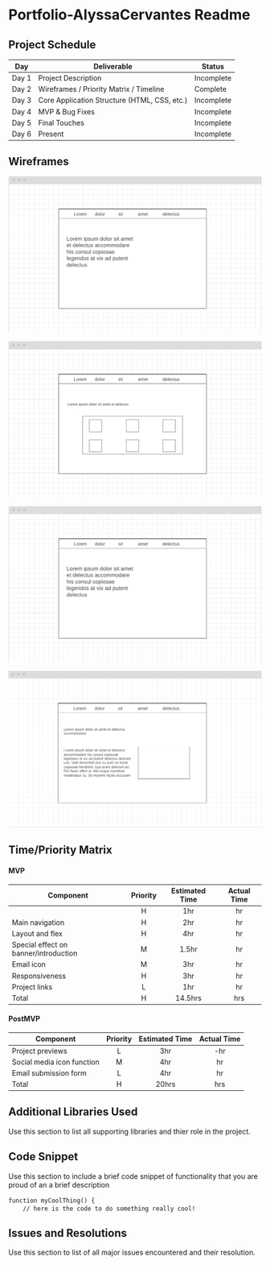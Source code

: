 # Portfolio-AlyssaCervantes Readme 


## Project Schedule

|  Day | Deliverable | Status
|---|---| ---|
|Day 1| Project Description | Incomplete
|Day 2| Wireframes / Priority Matrix / Timeline | Complete
|Day 3| Core Application Structure (HTML, CSS, etc.) | Incomplete
|Day 4| MVP & Bug Fixes | Incomplete
|Day 5| Final Touches | Incomplete
|Day 6| Present | Incomplete

## Wireframes

![](img/Screen%20Shot%202022-09-28%20at%208.49.06%20PM.png)

![](img/Screen%20Shot%202022-09-28%20at%208.54.01%20PM.png)

![](img/Screen%20Shot%202022-09-28%20at%208.49.06%20PM.png)

![](img/Screen%20Shot%202022-09-28%20at%208.56.50%20PM.png)


## Time/Priority Matrix 

#### MVP
| Component | Priority | Estimated Time | Actual Time |
| --- | :---: |  :---: | :---: | 
|  | H | 1hr | hr |
| Main navigation | H | 2hr | hr |
| Layout and flex | H | 4hr | hr | 
| Special effect on banner/introduction | M | 1.5hr|  hr | 
| Email icon| M | 3hr | hr|
| Responsiveness | H | 3hr | hr | hr |
| Project links | L | 1hr |  hr |
| Total | H | 14.5hrs| hrs |


#### PostMVP
| Component | Priority | Estimated Time | Actual Time |
| --- | :---: |  :---: | :---: | 
| Project previews | L | 3hr | -hr | hr |
| Social media icon function | M | 4hr | hr |
| Email submission form | L | 4hr | hr |
| Total | H | 20hrs| hrs |


## Additional Libraries Used

 Use this section to list all supporting libraries and thier role in the project. 

## Code Snippet

Use this section to include a brief code snippet of functionality that you are proud of an a brief description  

```
function myCoolThing() {
	// here is the code to do something really cool!
```

## Issues and Resolutions

 Use this section to list of all major issues encountered and their resolution.